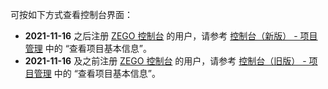 <div class = 'mk-hint'>

可按如下方式查看控制台界面：
- **2021-11-16** 之后注册 [ZEGO 控制台](https://console.zego.im) 的用户，请参考 [控制台（新版） - 项目管理](12107#3)  中的 “查看项目基本信息”。
- **2021-11-16** 及之前注册 [ZEGO 控制台](https://console.zego.im) 的用户，请参考  [控制台（旧版） - 项目管理](1265#3)  中的 “查看项目基本信息”。
</div>

